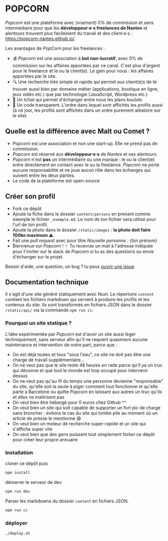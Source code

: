 # POPCORN

_Popcorn_ est une plateforme avec (vraiment) 0% de commission et sans intermédiaire pour que les **développeur·e·s freelances de Nantes** et alentours trouvent plus facilement du travail et des client·e·s : https://popcorn-nantes.github.io/.

Les avantages de _PopCorn_ pour les freelances :

- 💰 _Popcorn_ est une association à **but non-lucratif**, avec 0% de commission sur les affaires apportées par ce canal. C'est plus d'argent pour le freelance et le ou la client(e). Le gain pour nous : les affaires apportées par le site.
- 🔍 Une recherche très simple et rapide qui permet aux client(e)s de te trouver aussi bien par domaine métier (applications, boutique en ligne, jeux vidéo etc.) que par technologie (JavaScript, Wordpress etc.)
- 💬 Un tchat qui permet d'échanger entre nous les plans boulots
- 📖 Un code transparent. L'ordre dans lequel sont affichés les profils aussi (à ce jour, les profils sont affichés dans un ordre purement aléatoire sur le site)

## Quelle est la différence avec Malt ou Comet ?

- _Popcorn_ est une association et non une start-up. Elle ne prend pas de commission.
- _Popcorn_ est réservé aux **développeur·e·s** de _Nantes_ et ses alentours.
- _Popcorn_ n'est **pas** un intermédiaire ou une marque : le ou la client(e) entre directement en contact avec le ou la freelance. _Popcorn_ ne porte aucune responsabilité et ne joue aucun rôle dans les échanges qui suivent entre les deux parties.
- Le code de la plateforme est open-source

## Créer son profil

- Fork ce dépôt
- Ajoute ta fiche dans le dossier `content/persons` en prenant comme exemple le fichier `_exemple.md`. Le nom de ton fichier sera utilisé pour l'url de ton profil.
- Ajoute ta photo dans le dossier `/static/images` : **la photo doit faire 100ko maximum ⚠️**
- Fait une _pull request_ avec pour titre _Nouvelle personne : {ton prénom}_
- Bienvenue sur _Popcorn_ ! ✨ Tu recevras un mail à l'adresse indiquée pour t'inviter sur le slack de _Popcorn_ si tu as des questions ou envie d'échanger sur le projet.

Besoin d'aide, une question, un bug ? tu peux [ouvrir une issue](https://github.com/popcorn-nantes/popcorn-nantes/issues/new)

## Documentation technique

Il s'agit d'une site généré statiquement avec Nuxt. Le répertoire `content` contient les fichiers markdown qui servent à produire les profils et les contenus du site. Ils sont transformés en fichiers JSON dans le dossier `/static/api/` via la commande `npm run cc`.

### Pourquoi un site statique ?

L'idée expérimentée par _Popcorn_ est d'avoir un site aussi léger techniquement, sans serveur afin qu'il ne requiert quasiment aucune maintenance et intervention de notre part, parce que :

- On est déjà toutes et tous "sous l'eau", ce site ne doit pas être une charge de travail supplémentaire...
- On ne veut pas que le site reste 48 heures en rade parce qu'il ya un truc qui déconne et que tout le monde est trop occupé pour intervenir dessus
- On ne veut pas qu'au fil du temps une personne devienne "responsable" du site, qu'elle soit la seule à piger comment tout fonctionne et qu'elle parte à Barcelone ou quitte _Popcorn_ en laissant aux autres un truc qu'ils et elles ne maitrisent pas
- On veut bien être hébergé pour 0 euros chez Github ^^
- On veut bien un site qui soit capable de supporter un fort pic de charge sans broncher : évitons le cas du site qui tombe pile au moment où un article de presse le mentionne 😅
- On veut bien un moteur de recherche super-rapide et un site qui s'affiche super vite
- On veut bien que des gens puissent tout simplement forker ce dépôt pour créer leur propre annuaire

### Installation

cloner ce dépôt puis

```sh
npm install
```

démarrer le serveur de dev

```sh
npm run dev
```

Parser les markdowns du dossier `content` en fichiers JSON.

```sh
npm run cc
```

### déployer

```sh
./deploy.sh
```
